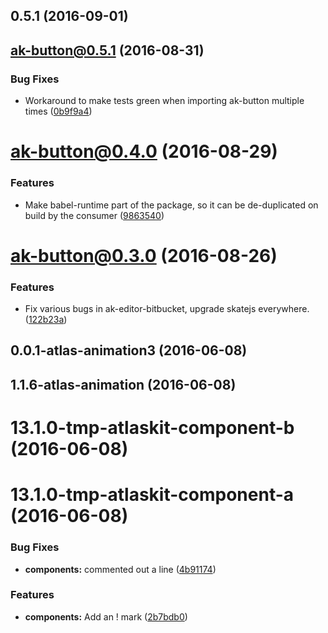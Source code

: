 <a name="0.5.1"></a>
## 0.5.1 (2016-09-01)



<a name="ak-button@0.5.1"></a>
## ak-button@0.5.1 (2016-08-31)


### Bug Fixes

* Workaround to make tests green when importing ak-button multiple times ([0b9f9a4](https://bitbucket.org/atlassian/atlaskit/commits/0b9f9a4))



<a name="ak-button@0.4.0"></a>
# ak-button@0.4.0 (2016-08-29)


### Features

* Make babel-runtime part of the package, so it can be de-duplicated on build by the consumer ([9863540](https://bitbucket.org/atlassian/atlaskit/commits/9863540))



<a name="ak-button@0.3.0"></a>
# ak-button@0.3.0 (2016-08-26)


### Features

* Fix various bugs in ak-editor-bitbucket, upgrade skatejs everywhere. ([122b23a](https://bitbucket.org/atlassian/atlaskit/commits/122b23a))



<a name="0.0.1-atlas-animation3"></a>
## 0.0.1-atlas-animation3 (2016-06-08)



<a name="1.1.6-atlas-animation"></a>
## 1.1.6-atlas-animation (2016-06-08)



<a name="13.1.0-tmp-atlaskit-component-b"></a>
# 13.1.0-tmp-atlaskit-component-b (2016-06-08)



<a name="13.1.0-tmp-atlaskit-component-a"></a>
# 13.1.0-tmp-atlaskit-component-a (2016-06-08)


### Bug Fixes

* **components:** commented out a line ([4b91174](https://bitbucket.org/atlassian/atlaskit/commits/4b91174))


### Features

* **components:** Add an ! mark ([2b7bdb0](https://bitbucket.org/atlassian/atlaskit/commits/2b7bdb0))



